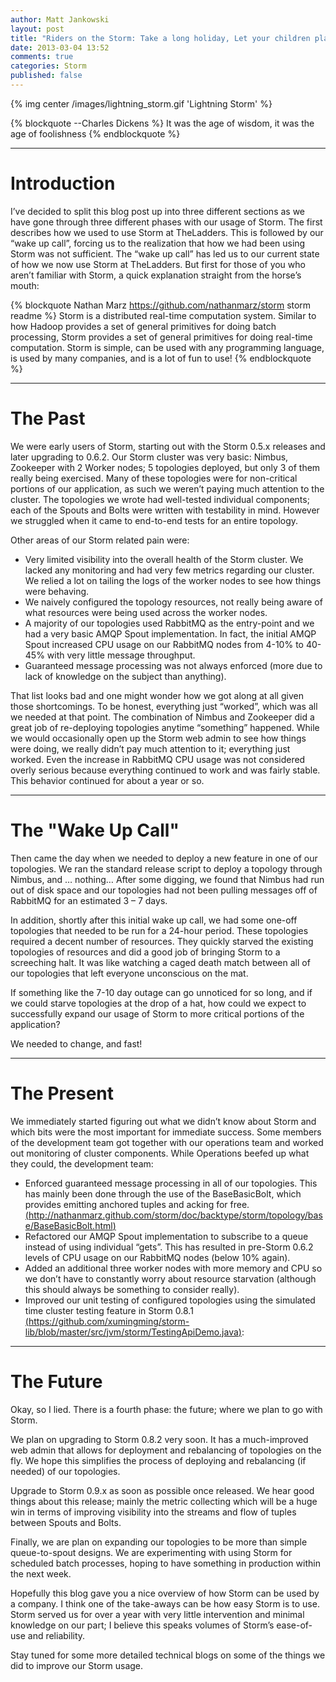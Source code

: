 ```yaml
---
author: Matt Jankowski
layout: post
title: "Riders on the Storm: Take a long holiday, Let your children play"
date: 2013-03-04 13:52
comments: true
categories: Storm
published: false
---
```

{% img center /images/lightning_storm.gif 'Lightning Storm' %}

{% blockquote --Charles Dickens %}
It was the age of wisdom, it was the age of foolishness
{% endblockquote %}
****
# Introduction

I’ve decided to split this blog post up into three different sections as we have gone through three different phases with our usage of Storm.  The first describes how we used to use Storm at TheLadders.  This is followed by our “wake up call”, forcing us to the realization that how we had been using Storm was not sufficient.  The “wake up call” has led us to our current state of how we now use Storm at TheLadders. But first for those of you who aren’t familiar with Storm, a quick explanation straight from the horse’s mouth:

{% blockquote Nathan Marz https://github.com/nathanmarz/storm storm readme %}
Storm is a distributed real-time computation system. Similar to how Hadoop provides a set of general primitives for doing batch processing, Storm provides a set of general primitives for doing real-time computation. Storm is simple, can be used with any programming language, is used by many companies, and is a lot of fun to use!
{% endblockquote %}
****
# The Past

We were early users of Storm, starting out with the Storm 0.5.x releases and later upgrading to 0.6.2.  Our Storm cluster was very basic: Nimbus, Zookeeper with 2 Worker nodes;   5 topologies deployed, but only 3 of them really being exercised.  Many of these topologies were for non-critical portions of our application, as such we weren’t paying much attention to the cluster. The topologies we wrote had well-tested individual components; each of the Spouts and Bolts were written with testability in mind.  However we struggled when it came to end-to-end tests for an entire topology.

Other areas of our Storm related pain were:

* Very limited visibility into the overall health of the Storm cluster.  We lacked any monitoring and had very few metrics regarding our cluster.  We relied a lot on tailing the logs of the worker nodes to see how things were behaving.
* We naively configured the topology resources, not really being aware of what resources were being used across the worker nodes.
* A majority of our topologies used RabbitMQ as the entry-point and we had a very basic AMQP Spout implementation.  In fact, the initial AMQP Spout increased CPU usage on our RabbitMQ nodes from 4-10% to 40-45% with very little message throughput.
* Guaranteed message processing was not always enforced (more due to lack of knowledge on the subject than anything).

That list looks bad and one might wonder how we got along at all given those shortcomings.  To be honest, everything just “worked”, which was all we needed at that point.  The combination of Nimbus and Zookeeper did a great job of re-deploying topologies anytime “something” happened.  While we would occasionally open up the Storm web admin to see how things were doing, we really didn’t pay much attention to it; everything just worked.  Even the increase in RabbitMQ CPU usage was not considered overly serious because everything continued to work and was fairly stable.  This behavior continued for about a year or so.
****
# The "Wake Up Call"

Then came the day when we needed to deploy a new feature in one of our topologies.  We ran the standard release script to deploy a topology through Nimbus, and … nothing…  After some digging, we found that Nimbus had run out of disk space and our topologies had not been pulling messages off of RabbitMQ for an estimated 3 – 7 days.  

In addition, shortly after this initial wake up call, we had some one-off topologies that needed to be run for a 24-hour period.  These topologies required a decent number of resources.  They quickly starved the existing topologies of resources and did a good job of bringing Storm to a screeching halt.  It was like watching a caged death match between all of our topologies that left everyone unconscious on the mat.

If something like the 7-10 day outage can go unnoticed for so long, and if we could starve topologies at the drop of a hat, how could we expect to successfully expand our usage of Storm to more critical portions of the application?

We needed to change, and fast!
****
# The Present

We immediately started figuring out what we didn’t know about Storm and which bits were the most important for immediate success.  Some members of the development team got together with our operations team and worked out monitoring of cluster components. While Operations beefed up what they could, the development team:

* Enforced guaranteed message processing in all of our topologies.  This has mainly been done through the use of the BaseBasicBolt, which provides emitting anchored tuples and acking for free. [(http://nathanmarz.github.com/storm/doc/backtype/storm/topology/base/BaseBasicBolt.html)](http://nathanmarz.github.com/storm/doc/backtype/storm/topology/base/BaseBasicBolt.html)
* Refactored our AMQP Spout implementation to subscribe to a queue instead of using individual “gets”.  This has resulted in pre-Storm 0.6.2 levels of CPU usage on our RabbitMQ nodes (below 10% again).
* Added an additional three worker nodes with more memory and CPU so we don’t have to constantly worry about resource starvation (although this should always be something to consider really).
* Improved our unit testing of configured topologies using the simulated time cluster testing feature in Storm 0.8.1  [(https://github.com/xumingming/storm-lib/blob/master/src/jvm/storm/TestingApiDemo.java)](https://github.com/xumingming/storm-lib/blob/master/src/jvm/storm/TestingApiDemo.java):
****
# The Future
Okay, so I lied.  There is a fourth phase: the future; where we plan to go with Storm. 

We plan on upgrading to Storm 0.8.2 very soon.  It has a much-improved web admin that allows for deployment and rebalancing of topologies on the fly.  We hope this simplifies the process of deploying and rebalancing (if needed) of our topologies.

Upgrade to Storm 0.9.x as soon as possible once released.  We hear good things about this release; mainly the metric collecting which will be a huge win in terms of improving visibility into the streams and flow of tuples between Spouts and Bolts.

Finally, we are plan on expanding our topologies to be more than simple queue-to-spout designs.  We are experimenting with using Storm for scheduled batch processes, hoping to have something in production within the next week.

Hopefully this blog gave you a nice overview of how Storm can be used by a company.  I think one of the take-aways can be how easy Storm is to use.  Storm served us for over a year with very little intervention and minimal knowledge on our part; I believe this speaks volumes of Storm’s ease-of-use and reliability.

Stay tuned for some more detailed technical blogs on some of the things we did to improve our Storm usage. 
